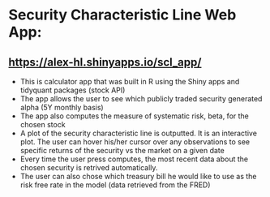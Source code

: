 # Security Characteristic Line Web App: 
## https://alex-hl.shinyapps.io/scl_app/

* This is calculator app that was built in R using the Shiny apps and tidyquant packages (stock API)
* The app allows the user to see which publicly traded security generated alpha (5Y monthly basis)
* The app also computes the measure of systematic risk, beta, for the chosen stock
* A plot of the security characteristic line is outputted. It is an interactive plot. The user can hover his/her cursor over any observations to see specific returns of the security vs the market on a given date
* Every time the user press computes, the most recent data about the chosen security is retrived automatically.
* The user can also chose which treasury bill he would like to use as the risk free rate in the model (data retrieved from the FRED)
